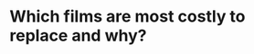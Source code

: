 # Which films are most costly to replace and why?

<div id="3094141f-edd2-4509-b2db-d49cdeaa9898" class="plotly-graph-div" style="height:800px; width:800px;"></div>
    <script type="text/javascript">
        
            window.PLOTLYENV=window.PLOTLYENV || {};
            
        if (document.getElementById("3094141f-edd2-4509-b2db-d49cdeaa9898")) {
            Plotly.newPlot(
                '3094141f-edd2-4509-b2db-d49cdeaa9898',
                [{"colorbar": {"ticklen": 6}, "colorscale": [[0.0, "#3f7f93"], [0.071, "#5890a1"], [0.143, "#72a1b0"], [0.214, "#8cb3bf"], [0.286, "#a7c5cf"], [0.357, "#c0d6dd"], [0.429, "#dae8ec"], [0.5, "#f2f2f2"], [0.571, "#f7d7d9"], [0.643, "#f2bcc0"], [0.714, "#eda3a9"], [0.786, "#e8888f"], [0.857, "#e36e76"], [0.929, "#de535e"], [1.0, "#d93a46"]], "hovertemplate": "<b>X</b> : %{x}<br><b>Y</b> : %{y}<br><b>Correlation</b>: %{z}", "type": "heatmap", "x": ["Film ID", "Rental Duration", "Rental Rate", "Length", "Replacement Cost"], "xgap": 1, "y": ["Film ID", "Rental Duration", "Rental Rate", "Length", "Replacement Cost"], "ygap": 1, "z": [[null, null, null, null, null], [-0.039526843976253855, null, null, null, null], [-0.012796955873872903, 0.02577726014513945, null, null, null], [0.04914124476074903, 0.061586079089206824, 0.02978925864579897, null, null], [-0.0495179857793268, -0.000830877991492409, -0.04461978289655962, 0.005604784554800194, null]], "zmax": 1, "zmin": -1}],
                {"height": 800, "template": {"data": {"scatter": [{"type": "scatter"}]}}, "title": {"text": "Film Correlation Matrix - Lower Triangle", "x": 0.5}, "width": 800, "xaxis": {"showgrid": false}, "yaxis": {"autorange": "reversed", "showgrid": false}},
                {"responsive": true}
            )
        };
        
    </script>
</div>

# Which are the films with the highest rental rate and is rental rate related to their characteristics at all?



# Over time, how popular are the different ratings and categories of films?



# Over time, how has the performance of our stores changed? If there is change, is it related to location?



# What is the current total outstanding balance of all of our customers?